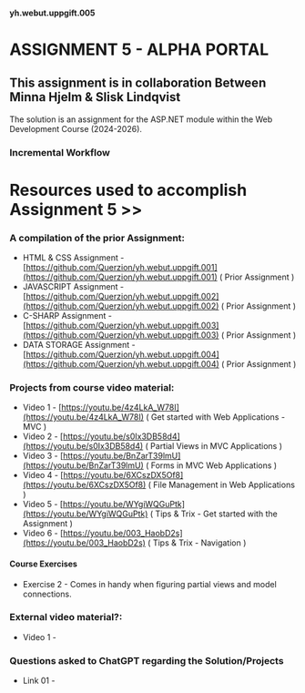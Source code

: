 #### yh.webut.uppgift.005
# ASSIGNMENT 5 - ALPHA PORTAL

## This assignment is in collaboration Between Minna Hjelm & Slisk Lindqvist 
The solution is an assignment for the ASP.NET module within the Web Development Course (2024-2026).

### Incremental Workflow

# Resources used to accomplish Assignment 5 >>

### A compilation of the prior Assignment:
* HTML & CSS Assignment - [https://github.com/Querzion/yh.webut.uppgift.001](https://github.com/Querzion/yh.webut.uppgift.001) ( Prior Assignment )
* JAVASCRIPT Assignment - [https://github.com/Querzion/yh.webut.uppgift.002](https://github.com/Querzion/yh.webut.uppgift.002) ( Prior Assignment ) 
* C-SHARP Assignment - [https://github.com/Querzion/yh.webut.uppgift.003](https://github.com/Querzion/yh.webut.uppgift.003) ( Prior Assignment )
* DATA STORAGE Assignment - [https://github.com/Querzion/yh.webut.uppgift.004](https://github.com/Querzion/yh.webut.uppgift.004) ( Prior Assignment )

### Projects from course video material:
* Video 1 - [https://youtu.be/4z4LkA_W78I](https://youtu.be/4z4LkA_W78I) ( Get started with Web Applications - MVC )
* Video 2 - [https://youtu.be/s0Ix3DB58d4](https://youtu.be/s0Ix3DB58d4) ( Partial Views in MVC Applications )
* Video 3 - [https://youtu.be/BnZarT39lmU](https://youtu.be/BnZarT39lmU) ( Forms in MVC Web Applications )
* Video 4 - [https://youtu.be/6XCszDX5Of8](https://youtu.be/6XCszDX5Of8) ( File Management in Web Applications )
* Video 5 - [https://youtu.be/WYgiWQGuPtk](https://youtu.be/WYgiWQGuPtk) ( Tips & Trix - Get started with the Assignment )
* Video 6 - [https://youtu.be/003_HaobD2s](https://youtu.be/003_HaobD2s) ( Tips & Trix - Navigation )

#### Course Exercises
* Exercise 2 - Comes in handy when figuring partial views and model connections.

### External video material?:
* Video 1 -

### Questions asked to ChatGPT regarding the Solution/Projects
* Link 01 - 
